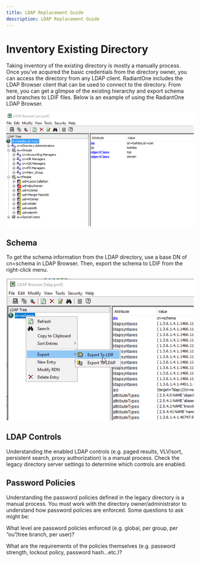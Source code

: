 ```yaml
---
title: LDAP Replacement Guide
description: LDAP Replacement Guide
---
```


# Inventory Existing Directory

Taking inventory of the existing directory is mostly a manually process. Once you’ve acquired the basic credentials from the directory owner, you can access the directory from any LDAP client. RadiantOne includes the LDAP Browser client that can be used to connect to the directory. From here, you can get a glimpse of the existing hierarchy and export schema and branches to LDIF files. Below is an example of using the RadiantOne LDAP Browser.

![An image showing ](Media/Image2.1.jpg)
 
## Schema

To get the schema information from the LDAP directory, use a base DN of cn=schema in LDAP Browser. Then, export the schema to LDIF from the right-click menu.

![An image showing ](Media/Image2.2.jpg)
 
## LDAP Controls

Understanding the enabled LDAP controls (e.g. paged results, VLV/sort, persistent search, proxy authorization) is a manual process. Check the legacy directory server settings to determine which controls are enabled. 

## Password Policies

Understanding the password policies defined in the legacy directory is a manual process. You must work with the directory owner/administrator to understand how password policies are enforced. Some questions to ask might be:

What level are password policies enforced (e.g. global, per group, per “ou”/tree branch, per user)?

What are the requirements of the policies themselves (e.g. password strength, lockout policy, password hash…etc.)?
